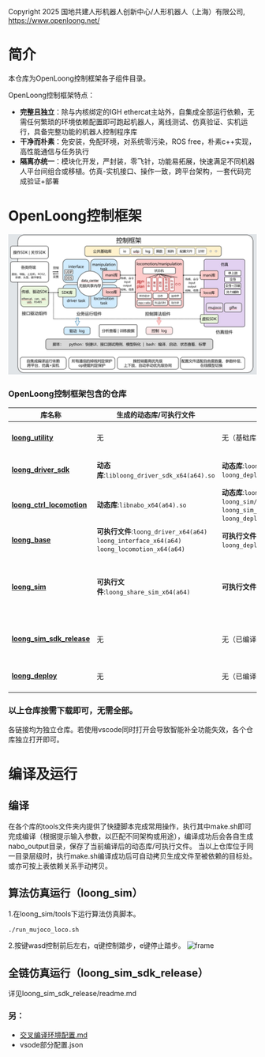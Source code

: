 Copyright 2025 国地共建人形机器人创新中心/人形机器人（上海）有限公司, https://www.openloong.net/

# 简介

本仓库为OpenLoong控制框架各子组件目录。

OpenLoong控制框架特点：

* **完整且独立**：除与内核绑定的IGH ethercat主站外，自集成全部运行依赖，无需任何繁琐的环境依赖配置即可跑起机器人，离线测试、仿真验证、实机运行，具备完整功能的机器人控制程序库
* **干净而朴素**：免安装，免配环境，对系统零污染，ROS free，朴素c++实现，高性能通信与任务执行
* **隔离亦统一**：模块化开发，严封装，零飞针，功能易拓展，快速满足不同机器人平台间组合或移植。仿真-实机接口、操作一致，跨平台架构，一套代码完成验证+部署

# OpenLoong控制框架

![frame](img/框架.jpg)

### OpenLoong控制框架包含的仓库

| 库名称                                                                                 | 生成的动态库/可执行文件                                                                                   | 动态库/可执行文件放置                                                                                                                                                                    | 用途描述                                                                                   |
| -------------------------------------------------------------------------------------- | --------------------------------------------------------------------------------------------------------- | ---------------------------------------------------------------------------------------------------------------------------------------------------------------------------------------- | ------------------------------------------------------------------------------------------ |
| **[loong_utility](https://github.com/loongOpen/loong_utility.git)**                 | 无                                                                                                        | 无（基础库，被其他模块直接链接）                                                                                                                                                         | 提供C++基础功能库（算法/矩阵/日志/UDP等）                                                  |
| **[loong_driver_sdk](https://github.com/loongOpen/loong_driver_sdk.git)**           | **动态库**:`libloong_driver_sdk_x64(a64).so`                                                      | **动态库**:`loong_base/module/loong_driver_sdk` `loong_deployment/module/loong_driver_sdk`                                                                                     | 传感驱动sdk（EtherCAT/485/IMU/灵巧手等硬件接口）                                           |
| **[loong_ctrl_locomotion](https://github.com/loongOpen/loong_ctrl_locomotion.git)** | **动态库**:`libnabo_x64(a64).so`                                                                  | **动态库**:`loong_base/module/nabo_locomotion` `loong_sim/module/nabo_locomotion` `loong_sim_sdk_release/module/nabo_locomotion` `loong_deployment/module/nabo_locomotion` | 上层运动控制框架（状态机调度+全身关节控制算法）                                            |
| **[loong_base](https://github.com/loongOpen/loong_base.git)**                       | **可执行文件**:`loong_driver_x64(a64)` `loong_interface_x64(a64)` `loong_locomotion_x64(a64)` | **可执行文件**:`loong_sim_sdk_release/bin` `loong_deployment/bin`                                                                                                              | 作为控制业务主程序，生成各个组件库调用的可执行文件。                                       |
| **[loong_sim](https://github.com/loongOpen/loong_sim.git)**                         | **可执行文件**:`loong_share_sim_x64(a64)`                                                         | **可执行文件**:`loong_sim_sdk_release/bin`                                                                                                                                       | 作为仿真环境。可独立验证loco、mani算法仿真，以及作为虚拟驱动底层联合loong_base作全链仿真。 |
| **[loong_sim_sdk_release](https://github.com/loongOpen/loong_sim_sdk_release.git)** | 无                                                                                                        | 无（已编译好的全链仿真sdk）                                                                                                                                                              | 已编译好的全链仿真sdk，模拟实机运行流程，附python调用接口示例。                            |
| **[loong_deploy](https://github.com/loongOpen/loong_deployment.git)**               | 无                                                                                                        | 无（已编译好的部署框架文件）                                                                                                                                                             | 已编译好的部署框架文件，拷贝到实机即可运行。                                               |

### 以上仓库按需下载即可，无需全部。

各链接均为独立仓库。若使用vscode同时打开会导致智能补全功能失效，各个仓库独立打开即可。

# 编译及运行

## 编译

在各个库的tools文件夹内提供了快捷脚本完成常用操作，执行其中make.sh即可完成编译（根据提示输入参数，以匹配不同架构或用途），编译成功后会各自生成nabo_output目录，保存了当前编译后的动态库/可执行文件。
当以上仓库位于同一目录层级时，执行make.sh编译成功后可自动拷贝生成文件至被依赖的目标处。或亦可按上表依赖关系手动拷贝。

## 算法仿真运行（loong_sim）

1.在loong_sim/tools下运行算法仿真脚本。

```bash
./run_mujoco_loco.sh
```

2.按键wasd控制前后左右，q键控制踏步，e键停止踏步。
![frame](assets/loong_sim.png)

## 全链仿真运行（loong_sim_sdk_release）

详见loong_sim_sdk_release/readme.md

### 另：

* [交叉编译环境配置.md](交叉编译环境.md)
* vsode部分配置.json
